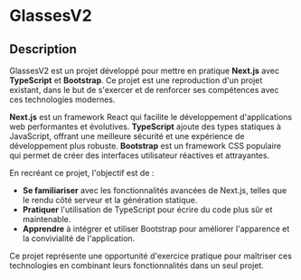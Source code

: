 # GlassesV2

## Description

GlassesV2 est un projet développé pour mettre en pratique **Next.js** avec **TypeScript** et **Bootstrap**. Ce projet est une reproduction d'un projet existant, dans le but de s'exercer et de renforcer ses compétences avec ces technologies modernes.

**Next.js** est un framework React qui facilite le développement d'applications web performantes et évolutives. **TypeScript** ajoute des types statiques à JavaScript, offrant une meilleure sécurité et une expérience de développement plus robuste. **Bootstrap** est un framework CSS populaire qui permet de créer des interfaces utilisateur réactives et attrayantes.

En recréant ce projet, l'objectif est de :
- **Se familiariser** avec les fonctionnalités avancées de Next.js, telles que le rendu côté serveur et la génération statique.
- **Pratiquer** l'utilisation de TypeScript pour écrire du code plus sûr et maintenable.
- **Apprendre** à intégrer et utiliser Bootstrap pour améliorer l'apparence et la convivialité de l'application.

Ce projet représente une opportunité d'exercice pratique pour maîtriser ces technologies en combinant leurs fonctionnalités dans un seul projet.

